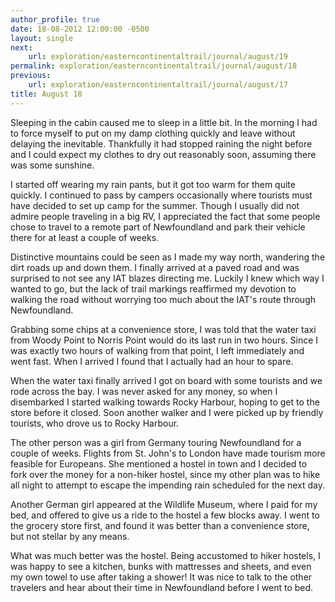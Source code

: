 ```yaml
---
author_profile: true
date: 18-08-2012 12:00:00 -0500
layout: single
next:
    url: exploration/easterncontinentaltrail/journal/august/19
permalink: exploration/easterncontinentaltrail/journal/august/18
previous:
    url: exploration/easterncontinentaltrail/journal/august/17
title: August 18
---
```

Sleeping in the cabin caused me to sleep in a little bit. In the morning I had to force myself to put on my damp clothing quickly and leave without delaying the inevitable. Thankfully it had stopped raining the night before and I could expect my clothes to dry out reasonably soon, assuming there was some sunshine.

I started off wearing my rain pants, but it got too warm for them quite quickly. I continued to pass by campers occasionally where tourists must have decided to set up camp for the summer. Though I usually did not admire people traveling in a big RV, I appreciated the fact that some people chose to travel to a remote part of Newfoundland and park their vehicle there for at least a couple of weeks.

Distinctive mountains could be seen as I made my way north, wandering the dirt roads up and down them. I finally arrived at a paved road and was surprised to not see any IAT blazes directing me. Luckily I knew which way I wanted to go, but the lack of trail markings reaffirmed my devotion to walking the road without worrying too much about the IAT's route through Newfoundland.

Grabbing some chips at a convenience store, I was told that the water taxi from Woody Point to Norris Point would do its last run in two hours. Since I was exactly two hours of walking from that point, I left immediately and went fast. When I arrived I found that I actually had an hour to spare.

When the water taxi finally arrived I got on board with some tourists and we rode across the bay. I was never asked for any money, so when I disembarked I started walking towards Rocky Harbour, hoping to get to the store before it closed. Soon another walker and I were picked up by friendly tourists, who drove us to Rocky Harbour.

The other person was a girl from Germany touring Newfoundland for a couple of weeks. Flights from St. John's to London have made tourism more feasible for Europeans. She mentioned a hostel in town and I decided to fork over the money for a non-hiker hostel, since my other plan was to hike all night to attempt to escape the impending rain scheduled for the next day.

Another German girl appeared at the Wildlife Museum, where I paid for my bed, and offered to give us a ride to the hostel a few blocks away. I went to the grocery store first, and found it was better than a convenience store, but not stellar by any means.

What was much better was the hostel. Being accustomed to hiker hostels, I was happy to see a kitchen, bunks with mattresses and sheets, and even my own towel to use after taking a shower! It was nice to talk to the other travelers and hear about their time in Newfoundland before I went to bed.